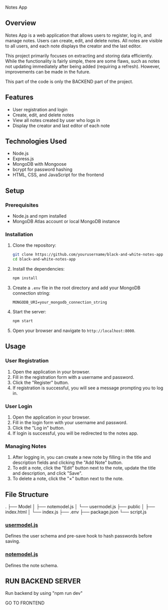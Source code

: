 Notes App

## Overview

Notes App is a web application that allows users to register, log in, and manage notes. Users can create, edit, and delete notes. All notes are visible to all users, and each note displays the creator and the last editor.

This project primarily focuses on extracting and storing data efficiently. While the functionality is fairly simple, there are some flaws, such as notes not updating immediately after being added (requiring a refresh). However, improvements can be made in the future.

This part of the code is only the BACKEND part of the project.


## Features

- User registration and login
- Create, edit, and delete notes
- View all notes created by user who logs in
- Display the creator and last editor of each note

## Technologies Used

- Node.js
- Express.js
- MongoDB with Mongoose
- bcrypt for password hashing
- HTML, CSS, and JavaScript for the frontend

## Setup

### Prerequisites

- Node.js and npm installed
- MongoDB Atlas account or local MongoDB instance

### Installation

1. Clone the repository:
    ```sh
    git clone https://github.com/yourusername/black-and-white-notes-app.git
    cd black-and-white-notes-app
    ```

2. Install the dependencies:
    ```sh
    npm install
    ```

3. Create a `.env` file in the root directory and add your MongoDB connection string:
    ```env
    MONGODB_URI=your_mongodb_connection_string
    ```

4. Start the server:
    ```sh
    npm start
    ```

5. Open your browser and navigate to `http://localhost:8000`.

## Usage

### User Registration

1. Open the application in your browser.
2. Fill in the registration form with a username and password.
3. Click the "Register" button.
4. If registration is successful, you will see a message prompting you to log in.

### User Login

1. Open the application in your browser.
2. Fill in the login form with your username and password.
3. Click the "Log in" button.
4. If login is successful, you will be redirected to the notes app.

### Managing Notes

1. After logging in, you can create a new note by filling in the title and description fields and clicking the "Add Note" button.
2. To edit a note, click the "Edit" button next to the note, update the title and description, and click "Save".
3. To delete a note, click the "×" button next to the note.

## File Structure
. ├── Model │ ├── notemodel.js │ └── usermodel.js ├── public │ ├── index.html │ └── index.js ├── .env ├── package.json └── script.js


### [usermodel.js](http://_vscodecontentref_/3)

Defines the user schema and pre-save hook to hash passwords before saving.

### [notemodel.js](http://_vscodecontentref_/4)

Defines the note schema.

## RUN BACKEND SERVER

Run backend by using "npm run dev"

GO TO FRONTEND

  





